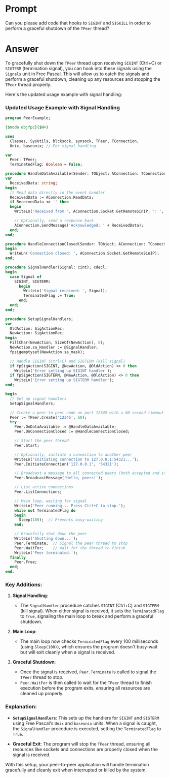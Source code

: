 # Prompt

Can you please add code that hooks to `SIGINT` and `SIGKILL` in order to perform a graceful shutdown of the `TPeer` thread?

# Answer

To gracefully shut down the `TPeer` thread upon receiving `SIGINT` (Ctrl+C) or `SIGTERM` (termination signal), you can hook into these signals using the `Signals` unit in Free Pascal. This will allow us to catch the signals and perform a graceful shutdown, cleaning up any resources and stopping the `TPeer` thread properly.

Here's the updated usage example with signal handling:

### Updated Usage Example with Signal Handling

```pascal
program PeerExample;

{$mode objfpc}{$H+}

uses
  Classes, SysUtils, blcksock, synsock, TPeer, TConnection, 
  Unix, baseunix; // For signal handling

var
  Peer: TPeer;
  TerminatedFlag: Boolean = False;

procedure HandleDataAvailable(Sender: TObject; AConnection: TConnection);
var
  ReceivedData: string;
begin
  // Read data directly in the event handler
  ReceivedData := AConnection.ReadData;
  if ReceivedData <> '' then
  begin
    WriteLn('Received from ', AConnection.Socket.GetRemoteSinIP, ': ', ReceivedData);

    // Optionally, send a response back
    AConnection.SendMessage('Acknowledged: ' + ReceivedData);
  end;
end;

procedure HandleConnectionClosed(Sender: TObject; AConnection: TConnection);
begin
  WriteLn('Connection closed: ', AConnection.Socket.GetRemoteSinIP);
end;

procedure SignalHandler(Signal: cint); cdecl;
begin
  case Signal of
    SIGINT, SIGTERM: 
      begin
        WriteLn('Signal received: ', Signal);
        TerminatedFlag := True;
      end;
  end;
end;

procedure SetupSignalHandlers;
var
  OldAction: SigActionRec;
  NewAction: SigActionRec;
begin
  FillChar(NewAction, SizeOf(NewAction), 0);
  NewAction.sa_Handler := @SignalHandler;
  fpsigemptyset(NewAction.sa_mask);

  // Handle SIGINT (Ctrl+C) and SIGTERM (kill signal)
  if fpSigAction(SIGINT, @NewAction, @OldAction) <> 0 then
    WriteLn('Error setting up SIGINT handler');
  if fpSigAction(SIGTERM, @NewAction, @OldAction) <> 0 then
    WriteLn('Error setting up SIGTERM handler');
end;

begin
  // Set up signal handlers
  SetupSignalHandlers;

  // Create a peer-to-peer node on port 12345 with a 60-second timeout for inactive connections
  Peer := TPeer.Create('12345', 60);
  try
    Peer.OnDataAvailable := @HandleDataAvailable;
    Peer.OnConnectionClosed := @HandleConnectionClosed;

    // Start the peer thread
    Peer.Start;

    // Optionally, initiate a connection to another peer
    WriteLn('Initiating connection to 127.0.0.1:54321...');
    Peer.InitiateConnection('127.0.0.1', '54321');

    // Broadcast a message to all connected peers (both accepted and initiated connections)
    Peer.BroadcastMessage('Hello, peers!');

    // List active connections
    Peer.ListConnections;

    // Main loop, waiting for signal
    WriteLn('Peer running... Press Ctrl+C to stop.');
    while not TerminatedFlag do
    begin
      Sleep(100);  // Prevents busy-waiting
    end;

    // Gracefully shut down the peer
    WriteLn('Shutting down...');
    Peer.Terminate;  // Signal the peer thread to stop
    Peer.WaitFor;    // Wait for the thread to finish
    WriteLn('Peer terminated.');
  finally
    Peer.Free;
  end;
end.
```

### Key Additions:

1. **Signal Handling**:
   - The `SignalHandler` procedure catches `SIGINT` (Ctrl+C) and `SIGTERM` (kill signal). When either signal is received, it sets the `TerminatedFlag` to `True`, signaling the main loop to break and perform a graceful shutdown.
   
2. **Main Loop**:
   - The main loop now checks `TerminatedFlag` every 100 milliseconds (using `Sleep(100)`), which ensures the program doesn't busy-wait but will exit cleanly when a signal is received.

3. **Graceful Shutdown**:
   - Once the signal is received, `Peer.Terminate` is called to signal the `TPeer` thread to stop.
   - `Peer.WaitFor` is then called to wait for the `TPeer` thread to finish execution before the program exits, ensuring all resources are cleaned up properly.

### Explanation:

- **`SetupSignalHandlers`**: This sets up the handlers for `SIGINT` and `SIGTERM` using Free Pascal's `Unix` and `baseunix` units. When a signal is caught, the `SignalHandler` procedure is executed, setting the `TerminatedFlag` to `True`.
  
- **Graceful Exit**: The program will stop the `TPeer` thread, ensuring all resources like sockets and connections are properly closed when the signal is received.

With this setup, your peer-to-peer application will handle termination gracefully and cleanly exit when interrupted or killed by the system.